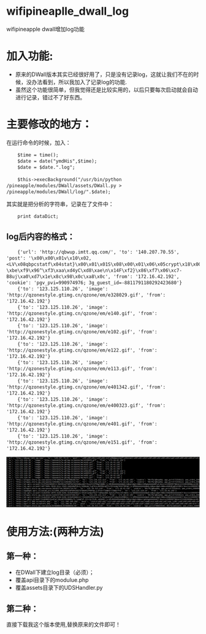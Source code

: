 # wifipineaplle_dwall_log
wifipineapple dwall增加log功能


# 加入功能: 

- 原来的DWall版本其实已经很好用了，只是没有记录log，这就让我们不在的时候，没办法看到，所以我加入了记录log的功能.
- 虽然这个功能很简单，但我觉得还是比较实用的，以后只要每次启动就会自动进行记录，错过不了好东西。



# 主要修改的地方：

在运行命令的时候，加入：

        $time = time();
        $date = date("ymdHis",$time);
        $date = $date.".log";

        $this->execBackground("/usr/bin/python /pineapple/modules/DWall/assets/DWall.py > /pineapple/modules/DWall/log/".$date);
    

其实就是把分析的字符串，记录在了文件中：
      
        print dataDict;


## log后内容的格式：


		{'url': 'http://qbwup.imtt.qq.com/', 'to': '140.207.70.55', 'post': '\x00\x00\x01v\x10\x02,<LV\x08qbpcstatf\x04stat}\x00\x01\x01S\x08\x00\x01\x06\x05crypt\x18\x00\x01\x06\nlist<char>\x1d\x00\x01\x015\r\x00\x01\x010\x9a\x07\x9d8\xca&h>\x12\xa4a\xaex\xe2u17\xd4\x85\x159\xd8l2\xc3A6N\xe0D\x802\x88\x8f1z\xd6\xd0\x05\xf7_J"9Y\x12\xb8\xfa\xe5\x84\x90G\tNA\x90x\x0b`&)\xf1\xb7~\x01\x91L\xa3\xa5*r\xe1\xea3\xb9\xaeQ\xfa\xca&\xd5r\xf3X\xc6]\xca\x8a\x9f\x15\xd3\xf0\x15\xc4\'\x00\xa7\xdd\xfc\xa4K\xeb(\x1e\x89\xf1\x1f\x020\x17\xf5\xde\xa0\x96\x11\xec\x92\xa8\xe0q\x13\xf1\xc62\x04!\xea\xd1\x0b)7\xc8\x16V\x89_\x88\x9e^\xa7\xe1`\x17s\xbcib\x9c\xcf\xec\xd8\x19\xb3p79\xbdg\xb5g\xc6\x16/\\\xc9\xb8\xca\xab\x16n\xfd\xc5\xd7GaX\xc0\xdc\xa0\xf1\xe6k\xa9\xb4\r\x8cI8\x14\xe4\xc54|\x03\xf85~\xad\xedj0u5\x12\xe8>\x91\'\xfb\xe8\xd6\xcb\xcc.\x0b\xa8\xdb\x11\xb2\x16\xb5\'\xc27\x17\xe6o\xbd=\xb9\x8a^\x81\x80\xad;,4\x11\xf5\xc7!RMhx\xba\x82g\xa2\xf7\x94U\x896j\x8fd"\xb8>,\x00uC\xf2\xac\xef\xbeQ;fQo\xa7 \xbe\xf9\x96^\xf3\xaa\xd4yC\xd8\xae\n\x14F\xf2}\x86\xf7\x06\xc7-B8uj\xa0\xd7\x1e\x8c\x98\x0c\xa8\x0c', 'from': '172.16.42.192', 'cookie': 'pgv_pvi=990974976; 3g_guest_id=-8811791180292423680'}
		{'to': '123.125.110.26', 'image': 'http://qzonestyle.gtimg.cn/qzone/em/e328029.gif', 'from': '172.16.42.192'}
		{'to': '123.125.110.26', 'image': 'http://qzonestyle.gtimg.cn/qzone/em/e140.gif', 'from': '172.16.42.192'}
		{'to': '123.125.110.26', 'image': 'http://qzonestyle.gtimg.cn/qzone/em/e102.gif', 'from': '172.16.42.192'}
		{'to': '123.125.110.26', 'image': 'http://qzonestyle.gtimg.cn/qzone/em/e122.gif', 'from': '172.16.42.192'}
		{'to': '123.125.110.26', 'image': 'http://qzonestyle.gtimg.cn/qzone/em/e113.gif', 'from': '172.16.42.192'}
		{'to': '123.125.110.26', 'image': 'http://qzonestyle.gtimg.cn/qzone/em/e401342.gif', 'from': '172.16.42.192'}
		{'to': '123.125.110.26', 'image': 'http://qzonestyle.gtimg.cn/qzone/em/e400323.gif', 'from': '172.16.42.192'}
		{'to': '123.125.110.26', 'image': 'http://qzonestyle.gtimg.cn/qzone/em/e401.gif', 'from': '172.16.42.192'}
		{'to': '123.125.110.26', 'image': 'http://qzonestyle.gtimg.cn/qzone/em/e151.gif', 'from': '172.16.42.192'}


![](demo.png)


# 使用方法:(两种方法) 

## 第一种：

- 在DWall下建立log目录（必须）；
- 覆盖api目录下的modulue.php
- 覆盖assets目录下的UDSHandler.py 

## 第二种：

直接下载我这个版本使用,替换原来的文件即可！

